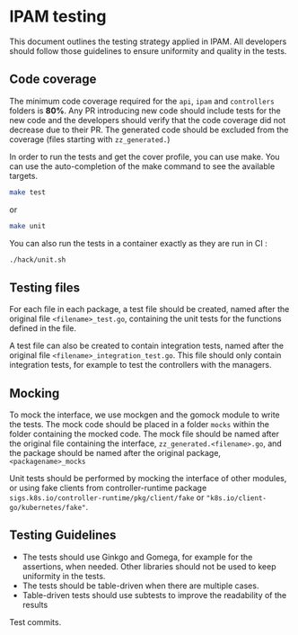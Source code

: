 # IPAM testing

This document outlines the testing strategy applied in IPAM. All developers
should follow those guidelines to ensure uniformity and quality in the tests.

## Code coverage

The minimum code coverage required for the `api`, `ipam` and `controllers`
folders is **80%**. Any PR introducing new code should include tests for the new
code and the developers should verify that the code coverage did not decrease
due to their PR. The generated code should be excluded from the coverage (files
starting with `zz_generated.`)

In order to run the tests and get the cover profile, you can use make. You can
use the auto-completion of the make command to see the available targets.

```sh
make test
```

or

```sh
make unit
```

You can also run the tests in a container exactly as they are run in CI :

```sh
./hack/unit.sh
```

## Testing files

For each file in each package, a test file should be created, named after the
original file `<filename>_test.go`, containing the unit tests for the functions
defined in the file.

A test file can also be created to contain integration tests, named after the
original file `<filename>_integration_test.go`. This file should only contain
integration tests, for example to test the controllers with the managers.

## Mocking

To mock the interface, we use mockgen and the gomock module to write the tests.
The mock code should be placed in a folder `mocks` within the folder containing
the mocked code. The mock file should be named after the original file
containing the interface, `zz_generated.<filename>.go`, and the package
should be named after the original package, `<packagename>_mocks`

Unit tests should be performed by mocking the interface of other modules, or
using fake clients from controller-runtime package
`sigs.k8s.io/controller-runtime/pkg/client/fake` or
`"k8s.io/client-go/kubernetes/fake"`.

## Testing Guidelines

* The tests should use Ginkgo and Gomega, for example for the assertions, when
  needed. Other libraries should not be used to keep uniformity in the tests.
* The tests should be table-driven when there are multiple cases.
* Table-driven tests should use subtests to improve the readability of the
  results

Test commits.